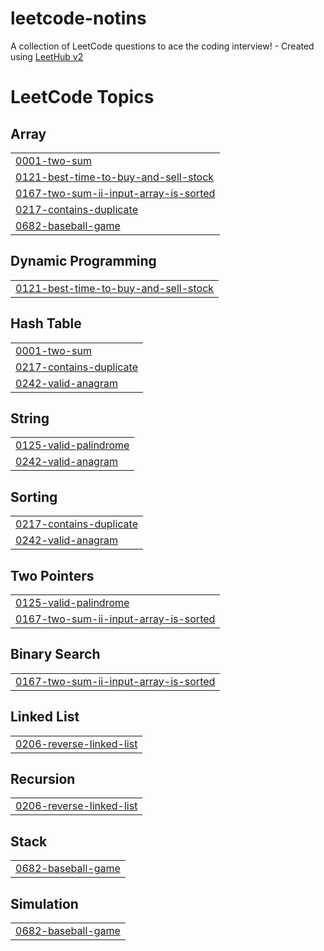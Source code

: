 # leetcode-notins
A collection of LeetCode questions to ace the coding interview! - Created using [LeetHub v2](https://github.com/arunbhardwaj/LeetHub-2.0)

<!---LeetCode Topics Start-->
# LeetCode Topics
## Array
|  |
| ------- |
| [0001-two-sum](https://github.com/NitinSomisetty/leetcode-notins/tree/master/0001-two-sum) |
| [0121-best-time-to-buy-and-sell-stock](https://github.com/NitinSomisetty/leetcode-notins/tree/master/0121-best-time-to-buy-and-sell-stock) |
| [0167-two-sum-ii-input-array-is-sorted](https://github.com/NitinSomisetty/leetcode-notins/tree/master/0167-two-sum-ii-input-array-is-sorted) |
| [0217-contains-duplicate](https://github.com/NitinSomisetty/leetcode-notins/tree/master/0217-contains-duplicate) |
| [0682-baseball-game](https://github.com/NitinSomisetty/leetcode-notins/tree/master/0682-baseball-game) |
## Dynamic Programming
|  |
| ------- |
| [0121-best-time-to-buy-and-sell-stock](https://github.com/NitinSomisetty/leetcode-notins/tree/master/0121-best-time-to-buy-and-sell-stock) |
## Hash Table
|  |
| ------- |
| [0001-two-sum](https://github.com/NitinSomisetty/leetcode-notins/tree/master/0001-two-sum) |
| [0217-contains-duplicate](https://github.com/NitinSomisetty/leetcode-notins/tree/master/0217-contains-duplicate) |
| [0242-valid-anagram](https://github.com/NitinSomisetty/leetcode-notins/tree/master/0242-valid-anagram) |
## String
|  |
| ------- |
| [0125-valid-palindrome](https://github.com/NitinSomisetty/leetcode-notins/tree/master/0125-valid-palindrome) |
| [0242-valid-anagram](https://github.com/NitinSomisetty/leetcode-notins/tree/master/0242-valid-anagram) |
## Sorting
|  |
| ------- |
| [0217-contains-duplicate](https://github.com/NitinSomisetty/leetcode-notins/tree/master/0217-contains-duplicate) |
| [0242-valid-anagram](https://github.com/NitinSomisetty/leetcode-notins/tree/master/0242-valid-anagram) |
## Two Pointers
|  |
| ------- |
| [0125-valid-palindrome](https://github.com/NitinSomisetty/leetcode-notins/tree/master/0125-valid-palindrome) |
| [0167-two-sum-ii-input-array-is-sorted](https://github.com/NitinSomisetty/leetcode-notins/tree/master/0167-two-sum-ii-input-array-is-sorted) |
## Binary Search
|  |
| ------- |
| [0167-two-sum-ii-input-array-is-sorted](https://github.com/NitinSomisetty/leetcode-notins/tree/master/0167-two-sum-ii-input-array-is-sorted) |
## Linked List
|  |
| ------- |
| [0206-reverse-linked-list](https://github.com/NitinSomisetty/leetcode-notins/tree/master/0206-reverse-linked-list) |
## Recursion
|  |
| ------- |
| [0206-reverse-linked-list](https://github.com/NitinSomisetty/leetcode-notins/tree/master/0206-reverse-linked-list) |
## Stack
|  |
| ------- |
| [0682-baseball-game](https://github.com/NitinSomisetty/leetcode-notins/tree/master/0682-baseball-game) |
## Simulation
|  |
| ------- |
| [0682-baseball-game](https://github.com/NitinSomisetty/leetcode-notins/tree/master/0682-baseball-game) |
<!---LeetCode Topics End-->